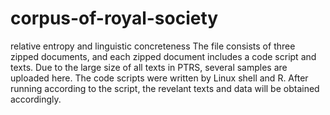 # corpus-of-royal-society
relative entropy and linguistic concreteness
The file consists of three zipped documents, and each zipped document includes a code script and texts. 
Due to the large size of all texts in PTRS, several samples are uploaded here.
The code scripts were written by Linux shell and R.
After running according to the script, the revelant texts and data will be obtained accordingly.
